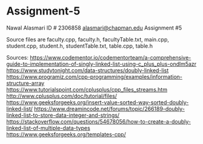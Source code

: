 # Assignment-5
Nawal Alasmari
ID # 2306858
alasmari@chapman.edu
Assignment #5

Source files are
faculty.cpp, faculty.h, facultyTable.txt, main.cpp, student.cpp, student.h, studentTable.txt, table.cpp, table.h

Sources:
https://www.codementor.io/codementorteam/a-comprehensive-guide-to-implementation-of-singly-linked-list-using-c_plus_plus-ondlm5azr
https://www.studytonight.com/data-structures/doubly-linked-list
https://www.programiz.com/cpp-programming/examples/information-structure-array
https://www.tutorialspoint.com/cplusplus/cpp_files_streams.htm
http://www.cplusplus.com/doc/tutorial/files/
https://www.geeksforgeeks.org/insert-value-sorted-way-sorted-doubly-linked-list/
https://www.dreamincode.net/forums/topic/266189-doubly-linked-list-to-store-data-integer-and-strings/
https://stackoverflow.com/questions/54678056/how-to-create-a-doubly-linked-list-of-multiple-data-types
https://www.geeksforgeeks.org/templates-cpp/

